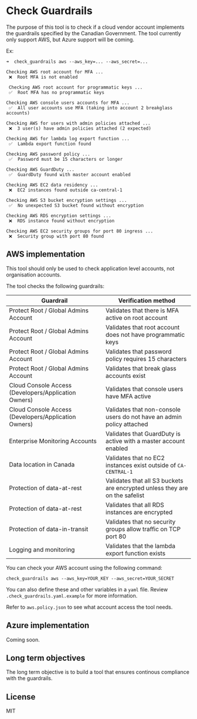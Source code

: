 # Check Guardrails

The purpose of this tool is to check if a cloud vendor account implements the guardrails specified by the Canadian Government. The tool currently only support AWS, but Azure support will be coming.

Ex:
```
➜  check_guardrails aws --aws_key=... --aws_secret=...

Checking AWS root account for MFA ...
 ❌  Root MFA is not enabled
 
 Checking AWS root account for programmatic keys ...
 ✅  Root MFA has no programmatic keys
 
Checking AWS console users accounts for MFA ...
 ✅  All user accounts use MFA (taking into account 2 breakglass accounts)
 
Checking AWS for users with admin policies attached ...
 ❌  3 user(s) have admin policies attached (2 expected)
 
Checking AWS for lambda log export function ...
 ✅  Lambda export function found
 
Checking AWS password policy ...
 ✅  Password must be 15 characters or longer
 
Checking AWS GuardDuty ...
 ✅  GuardDuty found with master account enabled
 
Checking AWS EC2 data residency ...
 ❌  EC2 instances found outside ca-central-1
 
Checking AWS S3 bucket encryption settings ...
 ✅  No unexpected S3 bucket found without encryption
 
Checking AWS RDS encryption settings ...
 ❌  RDS instance found without encryption
 
Checking AWS EC2 security groups for port 80 ingress ...
 ❌  Security group with port 80 found
```

## AWS implementation

This tool should only be used to check application level accounts, not organisation accounts.

The tool checks the following guardrails:

| Guardrail  |  Verification method |
|---|---|
| Protect Root / Global Admins Account  | Validates that there is MFA active on root account  |
| Protect Root / Global Admins Account  | Validates that root account does not have programmatic keys |
| Protect Root / Global Admins Account  | Validates that password policy requires 15 characters  |
| Protect Root / Global Admins Account  | Validates that break glass accounts exist  |
| Cloud Console Access (Developers/Application Owners)  | Validates that console users have MFA active  |
| Cloud Console Access (Developers/Application Owners)  | Validates that non-console users do not have an admin policy attached  |
| Enterprise Monitoring Accounts  | Validates that GuardDuty is active with a master account enabled  |
| Data location in Canada | Validates that no EC2 instances exist outside of `CA-CENTRAL-1`  |
| Protection of data-at-rest | Validates that all S3 buckets are encrypted unless they are on the safelist  |
| Protection of data-at-rest | Validates that all RDS instances are encrypted |
| Protection of data-in-transit | Validates that no security groups allow traffic on TCP port 80 |
| Logging and monitoring | Validates that the lambda export function exists |

You can check your AWS account using the following command:

`check_guardrails aws --aws_key=YOUR_KEY --aws_secret=YOUR_SECRET`

You can also define these and other variables in a `yaml` file. Review `.check_guardrails.yaml.example` for more information.

Refer to `aws.policy.json` to see what account access the tool needs.

## Azure implementation

Coming soon.

## Long term objectives

The long term objective is to build a tool that ensures continous compliance with the guardrails.

## License

MIT
